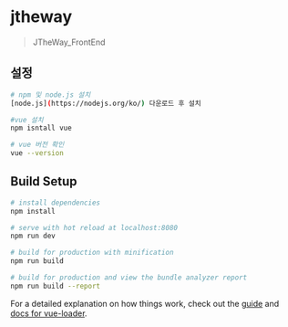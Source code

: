 # jtheway

> JTheWay_FrontEnd

## 설정
``` bash
# npm 및 node.js 설치
[node.js](https://nodejs.org/ko/) 다운로드 후 설치

#vue 설치
npm isntall vue

# vue 버전 확인
vue --version


```

## Build Setup

``` bash
# install dependencies
npm install

# serve with hot reload at localhost:8080
npm run dev

# build for production with minification
npm run build

# build for production and view the bundle analyzer report
npm run build --report
```

For a detailed explanation on how things work, check out the [guide](http://vuejs-templates.github.io/webpack/) and [docs for vue-loader](http://vuejs.github.io/vue-loader).
